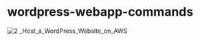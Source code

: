 # wordpress-webapp-commands


![2 _Host_a_WordPress_Website_on_AWS](https://github.com/user-attachments/assets/848f3b39-9e4f-49f6-a63b-6ba93797bf85)
